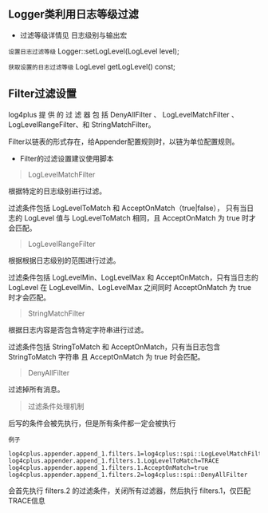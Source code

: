 ## Logger类利用日志等级过滤

* 过滤等级详情见 日志级别与输出宏

`设置日志过滤等级`
Logger::setLogLevel(LogLevel level);

`获取设置的日志过滤等级`
LogLevel getLogLevel() const;


## Filter过滤设置
log4plus 提 供 的 过 滤 器 包 括 DenyAllFilter 、 LogLevelMatchFilter 、
LogLevelRangeFilter、和 StringMatchFilter。

Filter以链表的形式存在，给Appender配置规则时，以链为单位配置规则。

* Filter的过滤设置建议使用脚本


> LogLevelMatchFilter   

根据特定的日志级别进行过滤。

过滤条件包括 LogLevelToMatch 和 AcceptOnMatch（true|false）， 只有当日志的
LogLevel 值与 LogLevelToMatch 相同，且 AcceptOnMatch 为 true 时才会匹配。

> LogLevelRangeFilter

根据根据日志级别的范围进行过滤。

过滤条件包括 LogLevelMin、LogLevelMax 和 AcceptOnMatch，只有当日志的
LogLevel 在 LogLevelMin、LogLevelMax 之间同时 AcceptOnMatch 为 true 时才会匹配。

> StringMatchFilter 

根据日志内容是否包含特定字符串进行过滤。

过滤条件包括 StringToMatch 和 AcceptOnMatch，只有当日志包含 StringToMatch
字符串 且 AcceptOnMatch 为 true 时会匹配。

> DenyAllFilter 

过滤掉所有消息。

> 过滤条件处理机制

后写的条件会被先执行，但是所有条件都一定会被执行

`例子`

    log4cplus.appender.append_1.filters.1=log4cplus::spi::LogLevelMatchFilter
    log4cplus.appender.append_1.filters.1.LogLevelToMatch=TRACE
    log4cplus.appender.append_1.filters.1.AcceptOnMatch=true
    log4cplus.appender.append_1.filters.2=log4cplus::spi::DenyAllFilter
    
会首先执行 filters.2 的过滤条件，关闭所有过滤器，然后执行 filters.1，仅匹配 TRACE信息